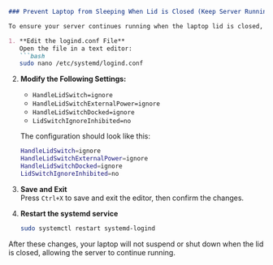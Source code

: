 ```markdown
### Prevent Laptop from Sleeping When Lid is Closed (Keep Server Running)

To ensure your server continues running when the laptop lid is closed, follow these steps:

1. **Edit the logind.conf File**  
   Open the file in a text editor:
   ```bash
   sudo nano /etc/systemd/logind.conf
   ```

2. **Modify the Following Settings:**
   - `HandleLidSwitch=ignore`
   - `HandleLidSwitchExternalPower=ignore`
   - `HandleLidSwitchDocked=ignore`
   - `LidSwitchIgnoreInhibited=no`

   The configuration should look like this:
   ```bash
   HandleLidSwitch=ignore
   HandleLidSwitchExternalPower=ignore
   HandleLidSwitchDocked=ignore
   LidSwitchIgnoreInhibited=no
   ```

3. **Save and Exit**  
   Press `Ctrl+X` to save and exit the editor, then confirm the changes.

4. **Restart the systemd service**  
   ```bash
   sudo systemctl restart systemd-logind
   ```

After these changes, your laptop will not suspend or shut down when the lid is closed, allowing the server to continue running.
```